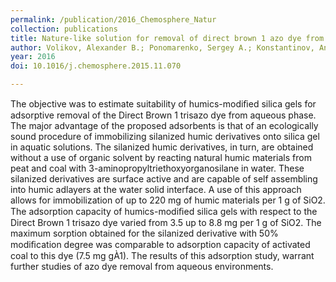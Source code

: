 ```yaml
---
permalink: /publication/2016_Chemosphere_Natur
collection: publications
title: Nature-like solution for removal of direct brown 1 azo dye from aqueous phase using humics-modified silica gel
author: Volikov, Alexander B.; Ponomarenko, Sergey A.; Konstantinov, Andrey I.; Hatfield, Kirk; Perminova, Irina V.
year: 2016
doi: 10.1016/j.chemosphere.2015.11.070

---
```


The objective was to estimate suitability of humics-modiﬁed silica gels for adsorptive removal of the Direct Brown 1 trisazo dye from aqueous phase. The major advantage of the proposed adsorbents is that of an ecologically sound procedure of immobilizing silanized humic derivatives onto silica gel in aquatic solutions. The silanized humic derivatives, in turn, are obtained without a use of organic solvent by reacting natural humic materials from peat and coal with 3-aminopropyltriethoxyorganosilane in water. These silanized derivatives are surface active and are capable of self assembling into humic adlayers at the water solid interface. A use of this approach allows for immobilization of up to 220 mg of humic materials per 1 g of SiO2. The adsorption capacity of humics-modiﬁed silica gels with respect to the Direct Brown 1 trisazo dye varied from 3.5 up to 8.8 mg per 1 g of SiO2. The maximum sorption obtained for the silanized derivative with 50\% modiﬁcation degree was comparable to adsorption capacity of activated coal to this dye (7.5 mg gÀ1). The results of this adsorption study, warrant further studies of azo dye removal from aqueous environments.
